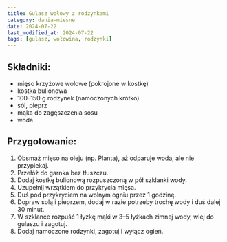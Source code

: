 ```yaml
---
title: Gulasz wołowy z rodzynkami
category: dania-miesne
date: 2024-07-22
last_modified_at: 2024-07-22
tags: [gulasz, wołowina, rodzynki]
---
```


## Składniki:
 - mięso krzyżowe wołowe (pokrojone w kostkę)
 - kostka bulionowa
 - 100–150 g rodzynek (namoczonych krótko)
 - sól, pieprz
 - mąka do zagęszczenia sosu
 - woda

## Przygotowanie:
1. Obsmaż mięso na oleju (np. Planta), aż odparuje woda, ale nie przypiekaj.
2. Przełóż do garnka bez tłuszczu.
3. Dodaj kostkę bulionową rozpuszczoną w pół szklanki wody.
4. Uzupełnij wrzątkiem do przykrycia mięsa.
5. Duś pod przykryciem na wolnym ogniu przez 1 godzinę.
6. Dopraw solą i pieprzem, dodaj w razie potrzeby trochę wody i duś dalej 30 minut.
7. W szklance rozpuść 1 łyżkę mąki w 3–5 łyżkach zimnej wody, wlej do gulaszu i zagotuj.
8. Dodaj namoczone rodzynki, zagotuj i wyłącz ogień.
